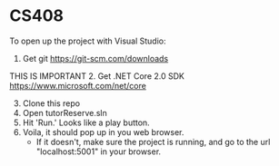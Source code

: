 # CS408

To open up the project with Visual Studio:

1. Get git	https://git-scm.com/downloads

THIS IS IMPORTANT
2. Get .NET Core 2.0 SDK		https://www.microsoft.com/net/core

3. Clone this repo
4. Open tutorReserve.sln
5. Hit 'Run.' Looks like a play button.
6. Voila, it should pop up in you web browser.
	- If it doesn't, make sure the project is running, and go to the 
	  url "localhost:5001" in your browser.